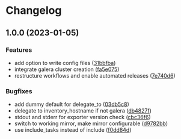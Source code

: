 # Changelog

## 1.0.0 (2023-01-05)


### Features

* add option to write config files ([31bbfba](https://github.com/rolehippie/mariadb/commit/31bbfba420119c47dff84030b898d4b8f9e52f4e))
* integrate galera cluster creation ([fa5e075](https://github.com/rolehippie/mariadb/commit/fa5e075bc379ad833e883580b05c1b403c2c580a))
* restructure workflows and enable automated releases ([7e740d6](https://github.com/rolehippie/mariadb/commit/7e740d6274a00e1c29f9a72e59e5a4c4277e7373))


### Bugfixes

* add dummy default for delegate_to ([03db5c8](https://github.com/rolehippie/mariadb/commit/03db5c880a6fa199cde3c8ae71218507cd0ca510))
* delegate to inventory_hostname if not galera ([db4827f](https://github.com/rolehippie/mariadb/commit/db4827f22da521712c24b457232f14939ff15271))
* stdout and stderr for exporter version check ([cbc36f6](https://github.com/rolehippie/mariadb/commit/cbc36f695c9afe479df56a2353f523ff40690e96))
* switch to working mirror, make mirror configurable ([d9782bb](https://github.com/rolehippie/mariadb/commit/d9782bb3ff4ea9c084762fd157a28a14b6c90b62))
* use include_tasks instead of include ([f0dd84d](https://github.com/rolehippie/mariadb/commit/f0dd84dff0dfd723bf82a975c7e7d8b27a215647))

